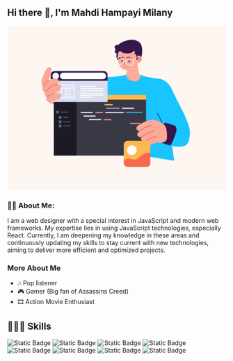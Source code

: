 ## Hi there 👋, I'm Mahdi Hampayi Milany
<!-- ![http://url/to/img.png](https://github.com/hampayiMilany/hampayiMilany/blob/main/animation.gif) -->
![Page Animation](https://github.com/hampayiMilany/hampayiMilany/blob/main/my%20animation.gif)

### 👦🏻 About Me:
I am a web designer with a special interest in JavaScript and modern web frameworks. My expertise lies in using JavaScript technologies, especially React. Currently, I am deepening my knowledge in these areas and continuously updating my skills to stay current with new technologies, aiming to deliver more efficient and optimized projects.

### More About Me
- 🎶 Pop listener
- 🎮 Gamer (Big fan of Assassins Creed)
- 🎞️ Action Movie Enthusiast

## 👨🏻‍💻 Skills
<p align="left">
  <img alt="Static Badge" src="https://img.shields.io/badge/Html-professional-%23000?style=flat&logo=html5&logoColor=%23E34F26&logoSize=auto&label=Html&labelColor=%23000000&color=%23E34F26">
  <img alt="Static Badge" src="https://img.shields.io/badge/CSS-professional-%23000?style=flat&logo=css3&logoColor=%231572B6&logoSize=auto&label=CSS&labelColor=%23000000&color=%231572B6">
  <img alt="Static Badge" src="https://img.shields.io/badge/Sass-professional-%23000000?style=flat&logo=sass&logoColor=%23CC6699&logoSize=auto&label=Sass&labelColor=%23000000&color=%23CC6699">
  <img alt="Static Badge" src="https://img.shields.io/badge/JS-professional-%23000000?style=flat&logo=javascript&logoColor=%23F7DF1E&logoSize=auto&label=JavaScript&labelColor=%23000000&color=%23F7DF1E">
  <img alt="Static Badge" src="https://img.shields.io/badge/TS-professional-%23000000?style=flat&logo=typescript&logoColor=%2365ADF1&logoSize=auto&label=TypeScript&labelColor=%23000000&color=%2365ADF1">
  <img alt="Static Badge" src="https://img.shields.io/badge/Git-Intermediate-%23000000?style=flat&logo=git&logoColor=%23F05032&logoSize=auto&label=Git&labelColor=%23000000&color=%23F05032">
  <img alt="Static Badge" src="https://img.shields.io/badge/React-Intermediate-%23000000?style=flat&logo=react&logoColor=%2361DAFB&logoSize=auto&label=React&labelColor=%23000000&color=%2361DAFB">
  <img alt="Static Badge" src="https://img.shields.io/badge/NodeJS-professional-%23000000?style=flat&logo=nodedotjs&logoColor=%235FA04E&logoSize=auto&label=Node.js&labelColor=%23000000&color=%235FA04E">
</p>

<!--
**hampayiMilany/hampayiMilany** is a ✨ _special_ ✨ repository because its `README.md` (this file) appears on your GitHub profile.

Here are some ideas to get you started:

- 🔭 I’m currently working on ...
- 🌱 I’m currently learning ...
- 👯 I’m looking to collaborate on ...
- 🤔 I’m looking for help with ...
- 💬 Ask me about ...
- 📫 How to reach me: ...
- 😄 Pronouns: ...
- ⚡ Fun fact: ...
-->
